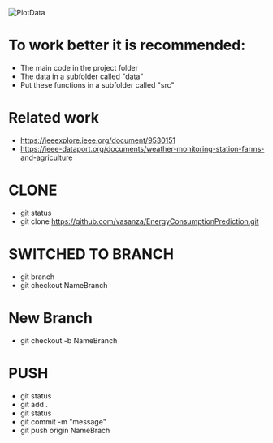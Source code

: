 ![PlotData](https://user-images.githubusercontent.com/12642226/146457419-5fc2353d-1ba6-47a3-909a-08c84e34458b.jpg)

# To work better it is recommended:
- The main code in the project folder
- The data in a subfolder called "data"
- Put these functions in a subfolder called "src"

# Related work
- https://ieeexplore.ieee.org/document/9530151
- https://ieee-dataport.org/documents/weather-monitoring-station-farms-and-agriculture
# CLONE
- git status
- git clone https://github.com/vasanza/EnergyConsumptionPrediction.git
# SWITCHED TO BRANCH
- git branch
- git checkout NameBranch
# New Branch
- git checkout -b NameBranch
# PUSH
- git status
- git add .
- git status
- git commit -m "message"
- git push origin NameBrach
